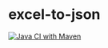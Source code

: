# excel-to-json
[![Java CI with Maven](https://github.com/javadev/excel-to-json/actions/workflows/maven.yml/badge.svg)](https://github.com/javadev/excel-to-json/actions/workflows/maven.yml)

